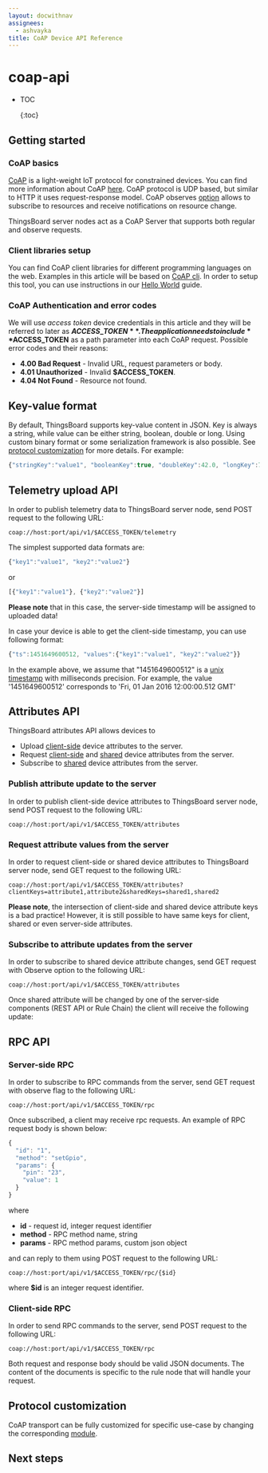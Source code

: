 ```yaml
---
layout: docwithnav
assignees:
  - ashvayka
title: CoAP Device API Reference
---
```


# coap-api

* TOC

  {:toc}

## Getting started

### CoAP basics

[CoAP](https://en.wikipedia.org/wiki/Constrained_Application_Protocol) is a light-weight IoT protocol for constrained devices. You can find more information about CoAP [here](https://tools.ietf.org/html/rfc7252). CoAP protocol is UDP based, but similar to HTTP it uses request-response model. CoAP observes [option](https://tools.ietf.org/html/rfc7641) allows to subscribe to resources and receive notifications on resource change.

ThingsBoard server nodes act as a CoAP Server that supports both regular and observe requests.

### Client libraries setup

You can find CoAP client libraries for different programming languages on the web. Examples in this article will be based on [CoAP cli](https://www.npmjs.com/package/coap-cli). In order to setup this tool, you can use instructions in our [Hello World](https://github.com/caoyingde/thingsboard.github.io/tree/9437083b88083a9b2563248432cbbe460867fbaf/docs/getting-started-guides/helloworld/README.md) guide.

### CoAP Authentication and error codes

We will use _access token_ device credentials in this article and they will be referred to later as **$ACCESS\_TOKEN**. The application needs to include **$ACCESS\_TOKEN** as a path parameter into each CoAP request. Possible error codes and their reasons:

* **4.00 Bad Request** - Invalid URL, request parameters or body.
* **4.01 Unauthorized** - Invalid **$ACCESS\_TOKEN**.
* **4.04 Not Found** - Resource not found.

## Key-value format

By default, ThingsBoard supports key-value content in JSON. Key is always a string, while value can be either string, boolean, double or long. Using custom binary format or some serialization framework is also possible. See [protocol customization](coap-api.md#protocol-customization) for more details. For example:

```javascript
{"stringKey":"value1", "booleanKey":true, "doubleKey":42.0, "longKey":73}
```

## Telemetry upload API

In order to publish telemetry data to ThingsBoard server node, send POST request to the following URL:

```text
coap://host:port/api/v1/$ACCESS_TOKEN/telemetry
```

The simplest supported data formats are:

```javascript
{"key1":"value1", "key2":"value2"}
```

or

```javascript
[{"key1":"value1"}, {"key2":"value2"}]
```

**Please note** that in this case, the server-side timestamp will be assigned to uploaded data!

In case your device is able to get the client-side timestamp, you can use following format:

```javascript
{"ts":1451649600512, "values":{"key1":"value1", "key2":"value2"}}
```

In the example above, we assume that "1451649600512" is a [unix timestamp](https://en.wikipedia.org/wiki/Unix_time) with milliseconds precision. For example, the value '1451649600512' corresponds to 'Fri, 01 Jan 2016 12:00:00.512 GMT'

## Attributes API

ThingsBoard attributes API allows devices to

* Upload [client-side](https://github.com/caoyingde/thingsboard.github.io/tree/9437083b88083a9b2563248432cbbe460867fbaf/docs/user-guide/attributes/README.md#attribute-types) device attributes to the server.
* Request [client-side](https://github.com/caoyingde/thingsboard.github.io/tree/9437083b88083a9b2563248432cbbe460867fbaf/docs/user-guide/attributes/README.md#attribute-types) and [shared](https://github.com/caoyingde/thingsboard.github.io/tree/9437083b88083a9b2563248432cbbe460867fbaf/docs/user-guide/attributes/README.md#attribute-types) device attributes from the server.
* Subscribe to [shared](https://github.com/caoyingde/thingsboard.github.io/tree/9437083b88083a9b2563248432cbbe460867fbaf/docs/user-guide/attributes/README.md#attribute-types) device attributes from the server.

### Publish attribute update to the server

In order to publish client-side device attributes to ThingsBoard server node, send POST request to the following URL:

```text
coap://host:port/api/v1/$ACCESS_TOKEN/attributes
```

### Request attribute values from the server

In order to request client-side or shared device attributes to ThingsBoard server node, send GET request to the following URL:

```text
coap://host:port/api/v1/$ACCESS_TOKEN/attributes?clientKeys=attribute1,attribute2&sharedKeys=shared1,shared2
```

**Please note**, the intersection of client-side and shared device attribute keys is a bad practice! However, it is still possible to have same keys for client, shared or even server-side attributes.

### Subscribe to attribute updates from the server

In order to subscribe to shared device attribute changes, send GET request with Observe option to the following URL:

```text
coap://host:port/api/v1/$ACCESS_TOKEN/attributes
```

Once shared attribute will be changed by one of the server-side components \(REST API or Rule Chain\) the client will receive the following update:

## RPC API

### Server-side RPC

In order to subscribe to RPC commands from the server, send GET request with observe flag to the following URL:

```text
coap://host:port/api/v1/$ACCESS_TOKEN/rpc
```

Once subscribed, a client may receive rpc requests. An example of RPC request body is shown below:

```javascript
{
  "id": "1",
  "method": "setGpio",
  "params": {
    "pin": "23",
    "value": 1
  }
}
```

where

* **id** - request id, integer request identifier
* **method** - RPC method name, string
* **params** - RPC method params, custom json object 

and can reply to them using POST request to the following URL:

```text
coap://host:port/api/v1/$ACCESS_TOKEN/rpc/{$id}
```

where **$id** is an integer request identifier.

### Client-side RPC

In order to send RPC commands to the server, send POST request to the following URL:

```text
coap://host:port/api/v1/$ACCESS_TOKEN/rpc
```

Both request and response body should be valid JSON documents. The content of the documents is specific to the rule node that will handle your request.

## Protocol customization

CoAP transport can be fully customized for specific use-case by changing the corresponding [module](https://github.com/thingsboard/thingsboard/tree/master/transport/coap).

## Next steps

